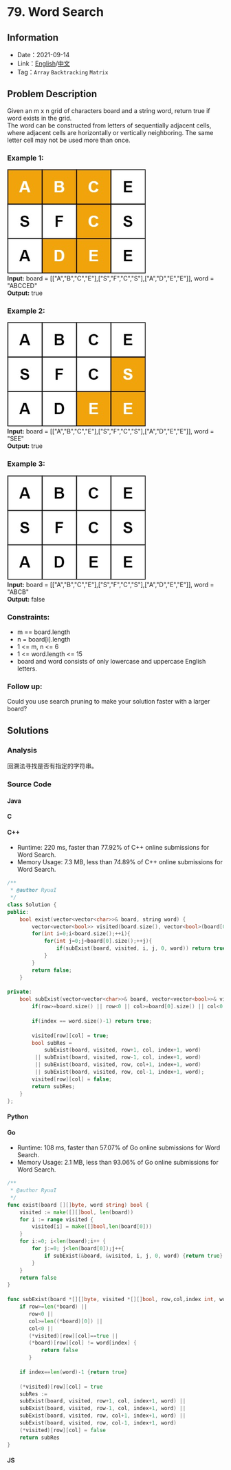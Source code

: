 # 79. Word Search
## Information
* Date：2021-09-14
* Link：[English](https://leetcode.com/problems/word-search/)/[中文](https://leetcode-cn.com/problems/word-search/)
* Tag：`Array` `Backtracking` `Matrix`
## Problem Description
Given an m x n grid of characters board and a string word, return true if word exists in the grid.   
The word can be constructed from letters of sequentially adjacent cells, where adjacent cells are horizontally or vertically neighboring. The same letter cell may not be used more than once.
### Example 1:
![Image text](https://raw.githubusercontent.com/Ryuui-tkb/LeetCode/master/img/79_ex1.png)   
**Input:** board = [["A","B","C","E"],["S","F","C","S"],["A","D","E","E"]], word = "ABCCED"   
**Output:** true
### Example 2:
![Image text](https://raw.githubusercontent.com/Ryuui-tkb/LeetCode/master/img/79_ex2.png)   
**Input:** board = [["A","B","C","E"],["S","F","C","S"],["A","D","E","E"]], word = "SEE"   
**Output:** true
### Example 3:
![Image text](https://raw.githubusercontent.com/Ryuui-tkb/LeetCode/master/img/79_ex3.png)   
**Input:** board = [["A","B","C","E"],["S","F","C","S"],["A","D","E","E"]], word = "ABCB"   
**Output:** false
### Constraints:
* m == board.length
* n = board[i].length
* 1 <= m, n <= 6
* 1 <= word.length <= 15
* board and word consists of only lowercase and uppercase English letters.
### Follow up:
Could you use search pruning to make your solution faster with a larger board?
## Solutions  
### Analysis
回溯法寻找是否有指定的字符串。
### Source Code
#### Java
#### C
#### C++
* Runtime: 220 ms, faster than 77.92% of C++ online submissions for Word Search.
* Memory Usage: 7.3 MB, less than 74.89% of C++ online submissions for Word Search.
```cpp
/**
 * @author RyuuI
 */
class Solution {
public:
    bool exist(vector<vector<char>>& board, string word) {
        vector<vector<bool>> visited(board.size(), vector<bool>(board[0].size(), false));
        for(int i=0;i<board.size();++i){
            for(int j=0;j<board[0].size();++j){
                if(subExist(board, visited, i, j, 0, word)) return true;
            }
        }      
        return false;    
    }
    
private:
    bool subExist(vector<vector<char>>& board, vector<vector<bool>>& visited, int row, int col, int index, string& word){
        if(row>=board.size() || row<0 || col>=board[0].size() || col<0 || visited[row][col] || board[row][col] != word[index]) return false;

        if(index == word.size()-1) return true;

        visited[row][col] = true;
        bool subRes = 
            subExist(board, visited, row+1, col, index+1, word)
         || subExist(board, visited, row-1, col, index+1, word)
         || subExist(board, visited, row, col+1, index+1, word)
         || subExist(board, visited, row, col-1, index+1, word);
        visited[row][col] = false;
        return subRes;
    }
};
```
#### Python
#### Go
* Runtime: 108 ms, faster than 57.07% of Go online submissions for Word Search.
* Memory Usage: 2.1 MB, less than 93.06% of Go online submissions for Word Search.
```go
/**
 * @author RyuuI
 */
func exist(board [][]byte, word string) bool {
    visited := make([][]bool, len(board))
    for i := range visited {
        visited[i] = make([]bool,len(board[0]))
    }
    for i:=0; i<len(board);i++ {
        for j:=0; j<len(board[0]);j++{
            if subExist(&board, &visited, i, j, 0, word) {return true}
        }
    }
    return false
}

func subExist(board *[][]byte, visited *[][]bool, row,col,index int, word string) bool {
    if row>=len(*board) || 
       row<0 || 
       col>=len((*board)[0]) || 
       col<0 || 
       (*visited)[row][col]==true || 
       (*board)[row][col] != word[index] {
           return false
       }

    if index==len(word)-1 {return true}

    (*visited)[row][col] = true
    subRes := 
    subExist(board, visited, row+1, col, index+1, word) ||
    subExist(board, visited, row-1, col, index+1, word) ||
    subExist(board, visited, row, col+1, index+1, word) ||
    subExist(board, visited, row, col-1, index+1, word)
    (*visited)[row][col] = false
    return subRes
}
```
#### JS

